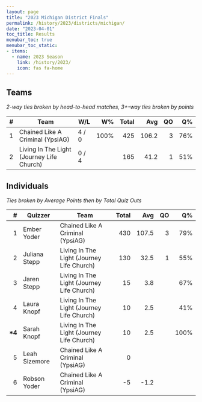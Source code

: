 ```yaml
---
layout: page
title: "2023 Michigan District Finals"
permalink: /history/2023/districts/michigan/
date: "2023-04-01"
toc_title: Results
menubar_toc: true
menubar_toc_static:
- items:
  - name: 2023 Season
    link: /history/2023/
    icon: fas fa-home
---
```


## Teams

*2-way ties broken by head-to-head matches, 3+-way ties broken by points*

|    # | Team                                      | W/L   |   W% | Total |   Avg |   QO |   Q% |
| ---: | ----------------------------------------- | ----- | ---: | ----: | ----: | ---: | ---: |
|    1 | Chained Like A Criminal (YpsiAG)          | 4 / 0 | 100% |   425 | 106.2 |    3 |  76% |
|    2 | Living In The Light (Journey Life Church) | 0 / 4 |      |   165 |  41.2 |    1 |  51% |

## Individuals

*Ties broken by Average Points then by Total Quiz Outs*

|       # | Quizzer       | Team                                      | Total |   Avg |   QO |   Q% |
| ------: | ------------- | ----------------------------------------- | ----: | ----: | ---: | ---: |
|       1 | Ember Yoder   | Chained Like A Criminal (YpsiAG)          |   430 | 107.5 |    3 |  79% |
|       2 | Juliana Stepp | Living In The Light (Journey Life Church) |   130 |  32.5 |    1 |  55% |
|       3 | Jaren Stepp   | Living In The Light (Journey Life Church) |    15 |   3.8 |      |  67% |
|       4 | Laura Knopf   | Living In The Light (Journey Life Church) |    10 |   2.5 |      |  41% |
| **\*4** | Sarah Knopf   | Living In The Light (Journey Life Church) |    10 |   2.5 |      | 100% |
|       5 | Leah Sizemore | Chained Like A Criminal (YpsiAG)          |     0 |       |      |      |
|       6 | Robson Yoder  | Chained Like A Criminal (YpsiAG)          |    -5 |  -1.2 |      |      |
